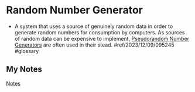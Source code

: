 # Random Number Generator
- A system that uses a source of genuinely random data in order to generate random numbers for consumption by computers. As sources of random data can be expensive to implement, [Pseudorandom Number Generators](pseudo-random-number-generator.md) are often used in their stead. #ref/2023/12/09/095245 #glossary
## My Notes
[Notes](mynotes/random-number-generator-notes.md)
